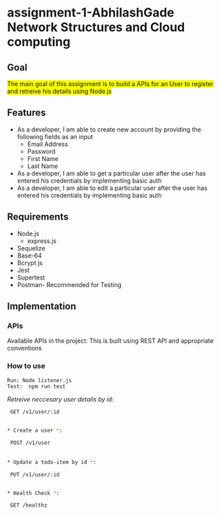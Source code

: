 # assignment-1-AbhilashGade Network Structures and Cloud computing


## Goal
<span style="background-color: #F8FF00">The main goal of this assignment is to build a APIs for an User to register and retreive his details using Node.js</span>

## Features
* As a developer, I am able to create new account by providing the following fields as an input
    * Email Address
    * Password
    * First Name
    * Last Name
* As a developer, I am able to get a particular user after the user has entered his credentials by      implementing basic auth
* As a developer, I am able to edit a particular user after the user has entered his credentials by      implementing basic auth


## Requirements
* Node.js
  * express.js
* Sequelize
* Base-64
* Bcrypt js
* Jest
* Supertest
* Postman- Recommended for Testing

## Implementation
  

  ### APIs

  Available APIs in the project:
  This is built using REST API and appropriate conventions
  
  ### How to use

    Run: Node listener.js
    Test:  npm run test 


  *Retreive neccesary user details by id*:
   ```sh
    GET /v1/user/:id
    

  * Create a user *:
   
    POST /v1/user
    
    
  * Update a todo-item by id *:
   
    PUT /v1/user/:id
   

  * Health Check *:
   
    GET /healthz